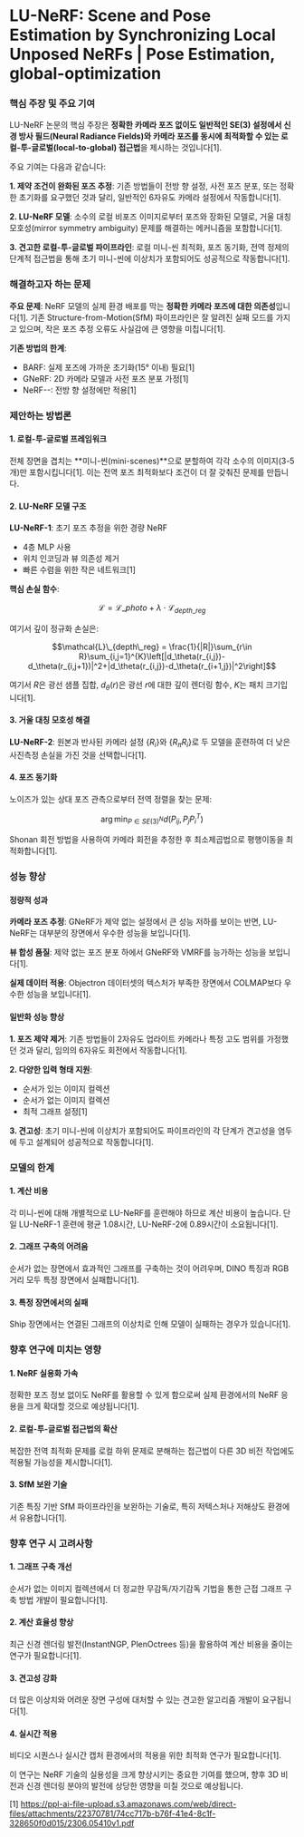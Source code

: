 # LU-NeRF: Scene and Pose Estimation by Synchronizing Local Unposed NeRFs | Pose Estimation, global-optimization

### **핵심 주장 및 주요 기여**

LU-NeRF 논문의 핵심 주장은 **정확한 카메라 포즈 없이도 일반적인 SE(3) 설정에서 신경 방사 필드(Neural Radiance Fields)와 카메라 포즈를 동시에 최적화할 수 있는 로컬-투-글로벌(local-to-global) 접근법**을 제시하는 것입니다[1].

주요 기여는 다음과 같습니다:

**1. 제약 조건이 완화된 포즈 추정**: 기존 방법들이 전방 향 설정, 사전 포즈 분포, 또는 정확한 초기화를 요구했던 것과 달리, 일반적인 6자유도 카메라 설정에서 작동합니다[1].

**2. LU-NeRF 모델**: 소수의 로컬 비포즈 이미지로부터 포즈와 장화된 모델로, 거울 대칭 모호성(mirror symmetry ambiguity) 문제를 해결하는 메커니즘을 포함합니다[1].

**3. 견고한 로컬-투-글로벌 파이프라인**: 로컬 미니-씬 최적화, 포즈 동기화, 전역 정제의 단계적 접근법을 통해 초기 미니-씬에 이상치가 포함되어도 성공적으로 작동합니다[1].

### **해결하고자 하는 문제**

**주요 문제**: NeRF 모델의 실제 환경 배포를 막는 **정확한 카메라 포즈에 대한 의존성**입니다[1]. 기존 Structure-from-Motion(SfM) 파이프라인은 잘 알려진 실패 모드를 가지고 있으며, 작은 포즈 추정 오류도 사실감에 큰 영향을 미칩니다[1].

**기존 방법의 한계**:
- BARF: 실제 포즈에 가까운 초기화(15° 이내) 필요[1]
- GNeRF: 2D 카메라 모델과 사전 포즈 분포 가정[1]  
- NeRF--: 전방 향 설정에만 적용[1]

### **제안하는 방법론**

#### **1. 로컬-투-글로벌 프레임워크**
전체 장면을 겹치는 **미니-씬(mini-scenes)**으로 분할하여 각각 소수의 이미지(3-5개)만 포함시킵니다[1]. 이는 전역 포즈 최적화보다 조건이 더 잘 갖춰진 문제를 만듭니다.

#### **2. LU-NeRF 모델 구조**
**LU-NeRF-1**: 초기 포즈 추정을 위한 경량 NeRF
- 4층 MLP 사용
- 위치 인코딩과 뷰 의존성 제거
- 빠른 수렴을 위한 작은 네트워크[1]

**핵심 손실 함수**:

$$\mathcal{L} = \mathcal{L}\_{photo} + \lambda \cdot \mathcal{L}_{depth\_reg}$$

여기서 깊이 정규화 손실은:

$$\mathcal{L}\_{depth\_reg} = \frac{1}{|R|}\sum_{r\in R}\sum_{i,j=1}^{K}\left[|d_\theta(r_{i,j})-d_\theta(r_{i,j+1})|^2+|d_\theta(r_{i,j})-d_\theta(r_{i+1,j})|^2\right]$$

여기서 $R$은 광선 샘플 집합, $d_\theta(r)$은 광선 $r$에 대한 깊이 렌더링 함수, $K$는 패치 크기입니다[1].

#### **3. 거울 대칭 모호성 해결**
**LU-NeRF-2**: 원본과 반사된 카메라 설정 $\{R_i\}$와 $\{R_\pi R_i\}$로 두 모델을 훈련하여 더 낮은 사진측정 손실을 가진 것을 선택합니다[1].

#### **4. 포즈 동기화**
노이즈가 있는 상대 포즈 관측으로부터 전역 정렬을 찾는 문제:

$$\arg\min_{P \in SE(3)^N} d(P_{ij}, P_j P_i^T)$$

Shonan 회전 방법을 사용하여 카메라 회전을 추정한 후 최소제곱법으로 평행이동을 최적화합니다[1].

### **성능 향상**

#### **정량적 성과**
**카메라 포즈 추정**: GNeRF가 제약 없는 설정에서 큰 성능 저하를 보이는 반면, LU-NeRF는 대부분의 장면에서 우수한 성능을 보입니다[1].

**뷰 합성 품질**: 제약 없는 포즈 분포 하에서 GNeRF와 VMRF를 능가하는 성능을 보입니다[1].

**실제 데이터 적용**: Objectron 데이터셋의 텍스처가 부족한 장면에서 COLMAP보다 우수한 성능을 보입니다[1].

#### **일반화 성능 향상**
**1. 포즈 제약 제거**: 기존 방법들이 2자유도 업라이트 카메라나 특정 고도 범위를 가정했던 것과 달리, 임의의 6자유도 회전에서 작동합니다[1].

**2. 다양한 입력 형태 지원**: 
- 순서가 있는 이미지 컬렉션
- 순서가 없는 이미지 컬렉션
- 최적 그래프 설정[1]

**3. 견고성**: 초기 미니-씬에 이상치가 포함되어도 파이프라인의 각 단계가 견고성을 염두에 두고 설계되어 성공적으로 작동합니다[1].

### **모델의 한계**

#### **1. 계산 비용**
각 미니-씬에 대해 개별적으로 LU-NeRF를 훈련해야 하므로 계산 비용이 높습니다. 단일 LU-NeRF-1 훈련에 평균 1.08시간, LU-NeRF-2에 0.89시간이 소요됩니다[1].

#### **2. 그래프 구축의 어려움**
순서가 없는 장면에서 효과적인 그래프를 구축하는 것이 어려우며, DINO 특징과 RGB 거리 모두 특정 장면에서 실패합니다[1].

#### **3. 특정 장면에서의 실패**
Ship 장면에서는 연결된 그래프의 이상치로 인해 모델이 실패하는 경우가 있습니다[1].

### **향후 연구에 미치는 영향**

#### **1. NeRF 실용화 가속**
정확한 포즈 정보 없이도 NeRF를 활용할 수 있게 함으로써 실제 환경에서의 NeRF 응용을 크게 확대할 것으로 예상됩니다[1].

#### **2. 로컬-투-글로벌 접근법의 확산**
복잡한 전역 최적화 문제를 로컬 하위 문제로 분해하는 접근법이 다른 3D 비전 작업에도 적용될 가능성을 제시합니다[1].

#### **3. SfM 보완 기술**
기존 특징 기반 SfM 파이프라인을 보완하는 기술로, 특히 저텍스처나 저해상도 환경에서 유용합니다[1].

### **향후 연구 시 고려사항**

#### **1. 그래프 구축 개선**
순서가 없는 이미지 컬렉션에서 더 정교한 무감독/자기감독 기법을 통한 근접 그래프 구축 방법 개발이 필요합니다[1].

#### **2. 계산 효율성 향상**
최근 신경 렌더링 발전(InstantNGP, PlenOctrees 등)을 활용하여 계산 비용을 줄이는 연구가 필요합니다[1].

#### **3. 견고성 강화**
더 많은 이상치와 어려운 장면 구성에 대처할 수 있는 견고한 알고리즘 개발이 요구됩니다[1].

#### **4. 실시간 적용**
비디오 시퀀스나 실시간 캡처 환경에서의 적용을 위한 최적화 연구가 필요합니다[1].

이 연구는 NeRF 기술의 실용성을 크게 향상시키는 중요한 기여를 했으며, 향후 3D 비전과 신경 렌더링 분야의 발전에 상당한 영향을 미칠 것으로 예상됩니다.

[1] https://ppl-ai-file-upload.s3.amazonaws.com/web/direct-files/attachments/22370781/74cc717b-b76f-41e4-8c1f-328650f0d015/2306.05410v1.pdf
